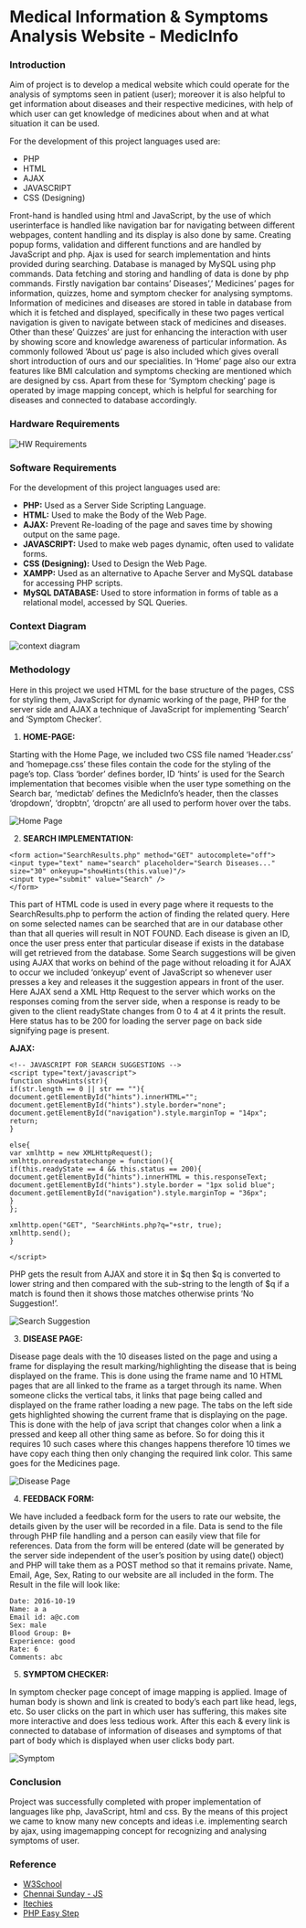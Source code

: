 # Medical Information & Symptoms Analysis Website - MedicInfo

### Introduction

Aim of project is to develop a medical website which could operate for the
analysis of symptoms seen in patient (user); moreover it is also helpful to get
information about diseases and their respective medicines, with help of which
user can get knowledge of medicines about when and at what situation it can be
used.

For the development of this project languages used are:

* PHP
* HTML
* AJAX
* JAVASCRIPT
* CSS (Designing)

Front-hand is handled using html and JavaScript, by the use of which userinterface is handled like navigation bar for navigating between different
webpages, content handling and its display is also done by same. Creating popup forms, validation and different functions and are handled by JavaScript and
php. Ajax is used for search implementation and hints provided during
searching. Database is managed by MySQL using php commands. Data fetching
and storing and handling of data is done by php commands. Firstly navigation bar contains’ Diseases’,’ Medicines’ pages for information,
quizzes, home and symptom checker for analysing symptoms. Information of
medicines and diseases are stored in table in database from which it is fetched
and displayed, specifically in these two pages vertical navigation is given to
navigate between stack of medicines and diseases. Other than these’ Quizzes’
are just for enhancing the interaction with user by showing score and knowledge
awareness of particular information. As commonly followed ‘About us‘ page is
also included which gives overall short introduction of ours and our specialities.
In ‘Home’ page also our extra features like BMI calculation and symptoms
checking are mentioned which are designed by css. Apart from these for
‘Symptom checking’ page is operated by image mapping concept, which is
helpful for searching for diseases and connected to database accordingly.


### Hardware Requirements

![HW Requirements](hardware.png)

### Software Requirements

For the development of this project languages used are:

* **PHP:** Used as a Server Side Scripting Language.
* **HTML:** Used to make the Body of the Web Page.
* **AJAX:** Prevent Re-loading of the page and saves time by showing
output on the same page.
* **JAVASCRIPT:** Used to make web pages dynamic, often used to
validate forms.
* **CSS (Designing):** Used to Design the Web Page.
* **XAMPP:** Used as an alternative to Apache Server and MySQL
database for accessing PHP scripts.
* **MySQL DATABASE:** Used to store information in forms of table as a
relational model, accessed by SQL Queries.

### Context Diagram

![context diagram](context.png)

### Methodology

Here in this project we used HTML for the base structure of the pages, CSS for
styling them, JavaScript for dynamic working of the page, PHP for the server
side and AJAX a technique of JavaScript for implementing ‘Search’ and
‘Symptom Checker’.

1. **HOME-PAGE:**

Starting with the Home Page, we included two CSS file named ‘Header.css’
and ‘homepage.css’ these files contain the code for the styling of the page’s
top. Class ‘border’ defines border, ID ‘hints’ is used for the Search
implementation that becomes visible when the user type something on the
Search bar, ‘medictab’ defines the MedicInfo’s header, then the classes
‘dropdown’, ‘dropbtn’, ‘dropctn’ are all used to perform hover over the tabs.

![Home Page](homepage.png)

2. **SEARCH IMPLEMENTATION:**

```
<form action="SearchResults.php" method="GET" autocomplete="off">
<input type="text" name="search" placeholder="Search Diseases..." size="30" onkeyup="showHints(this.value)"/>
<input type="submit" value="Search" />
</form>
```

This part of HTML code is used in every page where it requests to the
SearchResults.php to perform the action of finding the related query. Here on
some selected names can be searched that are in our database other than that all
queries will result in NOT FOUND. Each disease is given an ID, once the user
press enter that particular disease if exists in the database will get retrieved from
the database. Some Search suggestions will be given using AJAX that works on
behind of the page without reloading it for AJAX to occur we included
‘onkeyup’ event of JavaScript so whenever user presses a key and releases it the
suggestion appears in front of the user. Here AJAX send a XML Http Request
to the server which works on the responses coming from the server side, when a
response is ready to be given to the client readyState changes from 0 to 4 at 4 it
prints the result. Here status has to be 200 for loading the server page on back
side signifying page is present.

**AJAX:**

```
<!-- JAVASCRIPT FOR SEARCH SUGGESTIONS -->
<script type="text/javascript">
function showHints(str){
if(str.length == 0 || str == ""){
document.getElementById("hints").innerHTML="";
document.getElementById("hints").style.border="none";
document.getElementById("navigation").style.marginTop = "14px";
return;
}

else{
var xmlhttp = new XMLHttpRequest();
xmlhttp.onreadystatechange = function(){
if(this.readyState == 4 && this.status == 200){
document.getElementById("hints").innerHTML = this.responseText;
document.getElementById("hints").style.border = "1px solid blue";
document.getElementById("navigation").style.marginTop = "36px";
}
};

xmlhttp.open("GET", "SearchHints.php?q="+str, true);
xmlhttp.send();
}

</script>
```

PHP gets the result from AJAX and store it in $q then $q is converted to lower
string and then compared with the sub-string to the length of $q if a match is
found then it shows those matches otherwise prints ‘No Suggestion!’.

![Search Suggestion](searchsuggest.png)

3. **DISEASE PAGE:**

Disease page deals with the 10 diseases listed on the page and using a frame for
displaying the result marking/highlighting the disease that is being displayed on the frame. This is done using the frame name and 10 HTML pages that are all
linked to the frame as a target through its name. When someone clicks the
vertical tabs, it links that page being called and displayed on the frame rather
loading a new page. The tabs on the left side gets highlighted showing the
current frame that is displaying on the page. This is done with the help of java
script that changes color when a link a pressed and keep all other thing same as
before. So for doing this it requires 10 such cases where this changes happens
therefore 10 times we have copy each thing then only changing the required link
color. This same goes for the Medicines page. 

![Disease Page](diseasepage.png)

4. **FEEDBACK FORM:**

We have included a feedback form for the users to rate our website, the details
given by the user will be recorded in a file. Data is send to the file through PHP
file handling and a person can easily view that file for references. Data from the
form will be entered (date will be generated by the server side independent of
the user’s position by using date() object) and PHP will take them as a POST
method so that it remains private. Name, Email, Age, Sex, Rating to our website
are all included in the form. The Result in the file will look like:

```
Date: 2016-10-19
Name: a a
Email id: a@c.com
Sex: male
Blood Group: B+
Experience: good
Rate: 6
Comments: abc
```

5. **SYMPTOM CHECKER:**

In symptom checker page concept of image mapping is applied. Image of
human body is shown and link is created to body’s each part like head, legs, etc.
So user clicks on the part in which user has suffering, this makes site more
interactive and does less tedious work. After this each & every link is connected
to database of information of diseases and symptoms of that part of body which
is displayed when user clicks body part.

![Symptom](symptom.png)

### Conclusion

Project was successfully completed with proper implementation of languages
like php, JavaScript, html and css. By the means of this project we came to
know many new concepts and ideas i.e. implementing search by ajax, using
imagemapping concept for recognizing and analysing symptoms of user.

### Reference

* [W3School](www.w3schools.com)
* [Chennai Sunday - JS](http://www.chennaisunday.com/jsradio.html)
* [Itechies](http://www.itechies.net/tutorials/jscript/jsexample.php-pid-jform.htm)
* [PHP Easy Step](http://www.phpeasystep.com/phptu/6.html)

